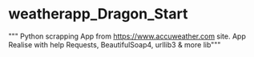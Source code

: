 # weatherapp_Dragon_Start
""" Python scrapping App from https://www.accuweather.com site. App Realise with help Requests, BeautifulSoap4, urllib3 & more lib"""

